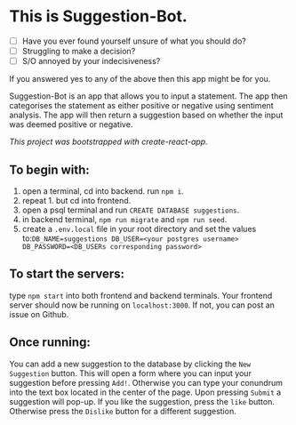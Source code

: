 # This is Suggestion-Bot.

- [ ] Have you ever found yourself unsure of what you should do? 
- [ ] Struggling to make a decision?
- [ ] S/O annoyed by your indecisiveness?

If you answered yes to any of the above then this app might be for you.

Suggestion-Bot is an app that allows you to input a statement. The app then categorises the statement as either positive or negative using sentiment analysis.
The app will then return a suggestion based on whether the input was deemed positive or negative.


*This project was bootstrapped with create-react-app.*

## To begin with:
1. open a terminal, cd into backend. run ```npm i```.
2. repeat 1. but cd into frontend.
3. open a psql terminal and run ```CREATE DATABASE suggestions```.
4. in backend terminal, ``` npm run migrate ``` and ```npm run seed```.
5. create a ``` .env.local ``` file in your root directory and set the values to:```
DB_NAME=suggestions
DB_USER=<your postgres username>
DB_PASSWORD=<DB_USERs corresponding password> ```



## To start the servers:
type ```npm start``` into both frontend and backend terminals.
Your frontend server should now be running on ```localhost:3000```. If not, you can post an issue on Github.

## Once running:
You can add a new suggestion to the database by clicking the ``` New Suggestion ``` button. 
This will open a form where you can input your suggestion before pressing ```Add!```.
Otherwise you can type your conundrum into the text box located in the center of the page.
Upon pressing ```Submit``` a suggestion will pop-up.
If you like the suggestion, press the ```like``` button.
Otherwise press the ```Dislike``` button for a different suggestion.





